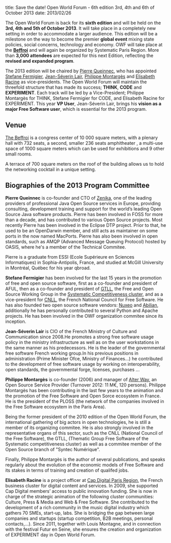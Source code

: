 title: Save the date! Open World Forum - 6th edition 3rd, 4th and 6th of October 2013
date: 2013/02/26

The Open World Forum is back for its **sixth edition** and will be held on the **3rd, 4th and 5th of October 2013**. It will take place in a completely new setting in order to accommodate a larger audience. This edition will be a milestone on the way to become the premier **global event** mixing state policies, social concerns, technology and economy. OWF will take place at the **[Beffroi](/en/venue/)** and will again be organized by Systematic Paris Region. More than **3,000 attendees** are expected for this next Edition, reflecting the **revised and expanded program**.

The 2013 edition will be chaired by [Pierre Queinnec](#pqe), who has appointed [Stefane Fermigier](#sfr), [Jean-Séverin Lair](#jsl), [Philippe Montargès](#pmo) and [Elisabeth Racine](#era) as vice-presidents. The Open World Forum will maintain the threefold structure that has made its success; **THINK**, **CODE** and **EXPERIMENT**. Each track will be led by a Vice-President; Philippe Montargès for THINK, Stefane Fermigier for CODE, and Elisabeth Racine for EXPERIMENT. This year **VP User**, Jean-Séverin Lair, brings his **vision as a major Free Software user**, which  is essential for the 2013 program.

## Venue

[The Beffroi](/en/venue/) is a congress center of 10 000 square meters, with a plenary hall with 732 seats, a second, smaller 236 seats amphitheater  , a multi-use space of 1000 square meters which can be used for exhibitions and 9 other small rooms.

A terrace of 700 square meters on the roof of the building allows us to hold the networking cocktail in a unique setting.

## Biographies of the 2013 Program Committee

<a id="pqe"></a>
**Pierre Queinnec** is co-founder and CTO of [Zenika](http://www.zenika.com/), one of the leading providers of professional Java Open Source services in Europe, providing consulting, development training and support for the world’s leading Open Source Java software products. Pierre has been involved in FOSS for more than a decade, and has contributed to various Open Source projects. Most recently Pierre has been involved in the Eclipse DTP project. Prior to that, he used to be an OpenDarwin member, and still acts as maintainer on some ports in the now named MacPorts. Pierre has also been involved in open standards, such as AMQP (Advanced Message Queuing Protocol) hosted by OASIS, where he's a member of the Technical Commitee.

Pierre is a graduate from ESSI (Ecole Supérieure en Sciences Informatiques) in Sophia-Antipolis, France, and studied at McGill University in Montréal, Québec for his year qbroad.

<a id="sfr"></a>
**Stefane Fermigier** has been involved for the last 15 years in the promotion of free and open source software, first as a co-founder and president of AFUL, then as a co-founder and president of [GTLL](http://www.gt-logiciel-libre.org/), the Free and Open Source Working Group in the [Systematic Competitiveness cluster](http://www.systematic-paris-region.org/), and as a vice-president for [CNLL](http://www.cnll.fr/), the French National Council for Free Software. He has also founded two open source software vendors: [Nuxeo](http://www.nuxeo.com/) and [Abilian](http://www.abilian.com), additionally he has personally contributed to several Python and Apache projects. He has been involved in the OWF organization commitee since its inception.

<a id="jsl"></a>
**Jean-Séverin Lair** is CIO of the French Ministry of Culture and Communication since 2008.He promotes a strong free software usage policy in the ministry infrastructure as well as on the user workstations in the same manner as his predecessors. He is the leader of the governmental free software French working group.In his previous positions in administration (Prime Minister Ofce, Ministry of Finances...) he contributed to the development of free software usage by working on interoperability, open standards, the governmental forge, licenses, purchases ...

<a id="pmo"></a>
**Philippe Montargès** is co-founder (2006) and manager of [Alter Way](http://www.alterway.fr/), an Open Source Service Provider (Turnover 2012: 11 M€, 120 persons). Philippe Montargès has been contributing in the last few years to the animation and the promotion of the Free Software and Open Sorce ecosystem in France. He is the president of the PLOSS (the network of the companies involved in the Free Software ecosystem in the Paris Area).

Being the former president of the 2010 edition of the Open World Forum, the international gathering of big actors in open technologies, he is still a member of its organizing commitee. He is also strongly involved in the representative organs of this sector, such as the CNLL (National Council of the Free Software), the GTLL, (Thematic Group Free Software of the Systematic competitiveness cluster) as well as a commitee member of the Open Source branch of "Syntec Numérique".

Finally, Philippe Montargès is the author of several publications, and speaks regularly about the evolution of the economic models of Free Software and its stakes in terms of training and creation of qualifed jobs.

<a id="era"></a>
**Elisabeth Racine** is a project officer at [Cap Digital Paris Region](http://www.capdigital.com/), the French business cluster for digital content and services. In 2009, she supported Cap Digital members’ access to public innovation funding. She is now in charge of the strategic animation of the following cluster communities: Culture, Press & Media and Web & Free Software. She contributed to the development of a rich community in the music digital industry which gathers 70 SMEs, start-up, labs. She is bridging the gap between large companies and startups (startup competition, B2B meetings, personal contacts,…). Since 2011, together with Louis Montagne, and in connection with the festival Futur en Seine, she ensures the creation and organization of EXPERIMENT day in Open World Forum.
